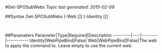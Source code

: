 #Get-SPOSubWebs
*Topic last generated: 2015-02-08*


##Syntax
    Get-SPOSubWebs [-Web [<WebPipeBind>]] [-Identity [<WebPipeBind>]]

&nbsp;

##Parameters
Parameter|Type|Required|Description
---------|----|--------|-----------
Identity|WebPipeBind|False|
Web|WebPipeBind|False|The web to apply the command to. Leave empty to use the current web.
